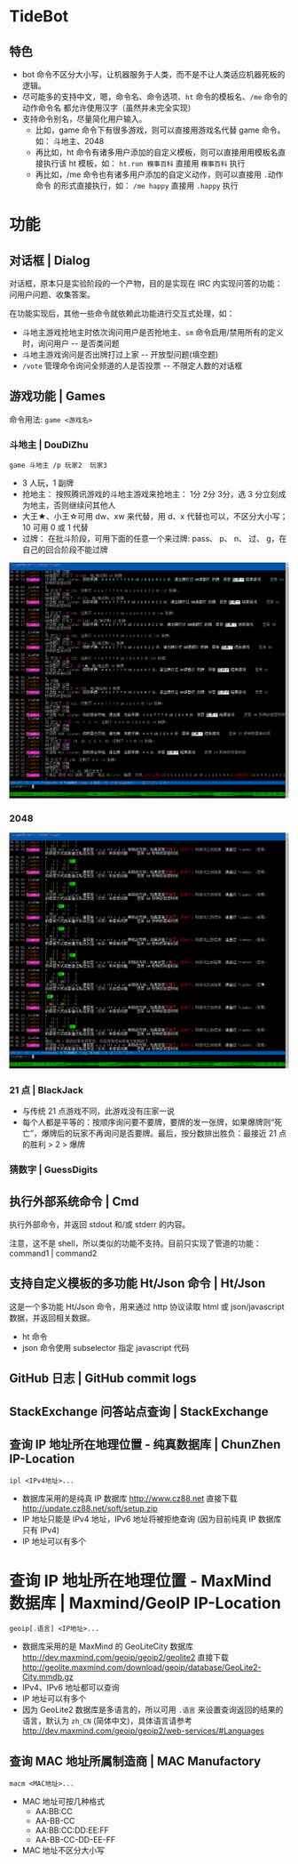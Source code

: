 # TideBot #

## 特色 ##

* bot 命令不区分大小写，让机器服务于人类，而不是不让人类适应机器死板的逻辑。
* 尽可能多的支持中文，嗯，命令名、命令选项、`ht` 命令的模板名、`/me` 命令的动作命令名 都允许使用汉字（虽然并未完全实现）
* 支持命令别名，尽量简化用户输入。
    - 比如，game 命令下有很多游戏，则可以直接用游戏名代替 game 命令。如： 斗地主、2048
    - 再比如，ht 命令有诸多用户添加的自定义模板，则可以直接用用模板名直接执行该 ht 模板，如： `ht.run 糗事百科` 直接用 `糗事百科` 执行
    - 再比如，/me 命令也有诸多用户添加的自定义动作，则可以直接用 `.`动作命令 的形式直接执行，如： `/me happy` 直接用 `.happy` 执行


# 功能 #

## 对话框 | Dialog ##
对话框，原本只是实验阶段的一个产物，目的是实现在 IRC 内实现问答的功能：问用户问题、收集答案。

在功能实现后，其他一些命令就依赖此功能进行交互式处理，如：

* 斗地主游戏抢地主时依次询问用户是否抢地主、`sm` 命令启用/禁用所有的定义时，询问用户 -- 是否类问题
* 斗地主游戏询问是否出牌打过上家 -- 开放型问题(填空题)
* `/vote` 管理命令询问全频道的人是否投票 -- 不限定人数的对话框

## 游戏功能 | Games ##

命令用法: `game <游戏名>`

### 斗地主 | DouDiZhu ###

`game 斗地主 /p 玩家2  玩家3`

* 3 人玩，1 副牌
* 抢地主： 按照腾讯游戏的斗地主游戏来抢地主： 1分 2分 3分，选 3 分立刻成为地主，否则继续问其他人
* 大王★、小王☆可用 dw、xw 来代替，用 d、x 代替也可以，不区分大小写； 10 可用 0 或 1 代替
* 过牌： 在批斗阶段，可用下面的任意一个来过牌: pass、 p、 n、 过、 g，在自己的回合阶段不能过牌

![斗地主游戏截图 | DouDiZhu game screenshot](/screenshots/game-DouDiZhu.png)

### 2048 ###

![2048 游戏截图 | 2048 game screenshot](/screenshots/game-2048-1.png)


### 21 点 | BlackJack ###

* 与传统 21 点游戏不同，此游戏没有庄家一说
* 每个人都是平等的：按顺序询问要不要牌，要牌的发一张牌，如果爆牌则“死亡”，爆牌后的玩家不再询问是否要牌。最后，按分数排出胜负：最接近 21 点的胜利 > 2 > 爆牌

### 猜数字 | GuessDigits ###


## 执行外部系统命令 | Cmd ##

执行外部命令，并返回 stdout 和/或 stderr 的内容。

注意，这不是 shell，所以类似的功能不支持。目前只实现了管道的功能： command1 | command2


## **支持自定义模板的**多功能 Ht/Json 命令 | Ht/Json ##

这是一个多功能 Ht/Json 命令，用来通过 http 协议读取 html 或 json/javascript 数据，并返回相关数据。


* ht 命令
* json 命令使用 subselector 指定 javascript 代码

## GitHub 日志 | GitHub commit logs ##



## StackExchange 问答站点查询 | StackExchange ##



## 查询 IP 地址所在地理位置 - 纯真数据库 | ChunZhen IP-Location ##

`ipl <IPv4地址>...`

* 数据库采用的是纯真 IP 数据库 http://www.cz88.net  直接下载 http://update.cz88.net/soft/setup.zip
* IP 地址只能是 IPv4 地址，IPv6 地址将被拒绝查询 (因为目前纯真 IP 数据库只有 IPv4)
* IP 地址可以有多个


# 查询 IP 地址所在地理位置 - MaxMind 数据库 | Maxmind/GeoIP IP-Location #

`geoip[.语言] <IP地址>...`

* 数据库采用的是 MaxMind 的 GeoLiteCity 数据库 http://dev.maxmind.com/geoip/geoip2/geolite2  直接下载 http://geolite.maxmind.com/download/geoip/database/GeoLite2-City.mmdb.gz
* IPv4、IPv6 地址都可以查询
* IP 地址可以有多个
* 因为 GeoLite2 数据库是多语言的，所以可用 `.语言` 来设置查询返回的结果的语言，默认为 `zh_CN` (简体中文)，具体语言请参考 http://dev.maxmind.com/geoip/geoip2/web-services/#Languages

## 查询 MAC 地址所属制造商 | MAC Manufactory ##

`macm <MAC地址>...`

* MAC 地址可按几种格式
	- AA:BB:CC
	- AA-BB-CC
	- AA:BB:CC:DD:EE:FF
	- AA-BB-CC-DD-EE-FF
* MAC 地址不区分大小写
